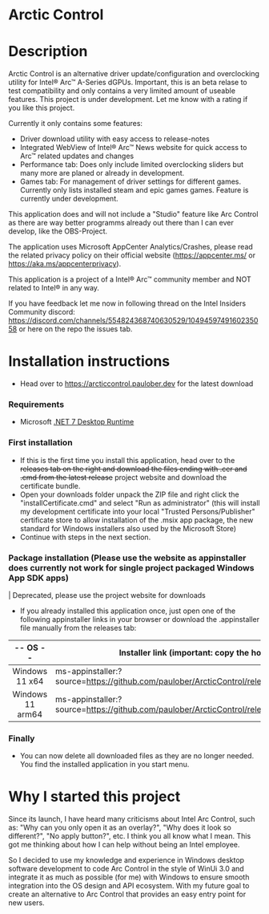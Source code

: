 # Arctic Control

# Description

Arctic Control is an alternative driver update/configuration and overclocking utility for Intel® Arc™ A-Series dGPUs. Important, this is an beta relase to test compatibility and only contains a very limited amount of useable features. This project is under development. Let me know with a rating if you like this project.

Currently it only contains some features:
- Driver download utility with easy access to release-notes
- Integrated WebView of Intel® Arc™ News website for quick access to Arc™ related updates and changes
- Performance tab: Does only include limited overclocking sliders but many more are planed or already in development.
- Games tab: For management of driver settings for different games. Currently only lists installed steam and epic games games. Feature is currently under development.

This application does and will not include a "Studio" feature like Arc Control as there are way better programms already out there than I can ever develop, like the OBS-Project.

The application uses Microsoft AppCenter Analytics/Crashes, please read the related privacy policy on their official website (https://appcenter.ms/ or https://aka.ms/appcenterprivacy).

This application is a project of a Intel® Arc™ community member and NOT related to Intel® in any way.

If you have feedback let me now in following thread on the Intel Insiders Community discord: https://discord.com/channels/554824368740630529/1049459749160235058 or here on the repo the issues tab.

# Installation instructions

- Head over to https://arcticcontrol.paulober.dev for the latest download

### Requirements
- Microsoft [.NET 7 Desktop Runtime](https://dotnet.microsoft.com/en-us/download/dotnet/7.0)

### First installation
- If this is the first time you install this application, head over to the ~~releases tab on the right and download the files ending with .cer and .cmd from the latest release~~ project website and download the certificate bundle.
- Open your downloads folder unpack the ZIP file and right click the "installCertificate.cmd" and select "Run as administrator" (this will install my development certificate into your local "Trusted Persons/Publisher" certificate store to allow installation of the .msix app package, the new standard for Windows installers also used by the Microsoft Store)
- Continue with steps in the next section.

### Package installation (Please use the website as appinstaller does currently not work for single project packaged Windows App SDK apps)

| Deprecated, please use the project website for downloads
- If you already installed this application once, just open one of the following appinstaller links in your browser or download the .appinstaller file manually from the releases tab: 

| -- OS --       | Installer link (important: copy the hole text starting with ms-appinstaller) |
|:--------------:|----------------|
| Windows 11 x64 | ms-appinstaller:?source=https://github.com/paulober/ArcticControl/releases/latest/download/ArcticControl_x64.appinstaller |
| Windows 11 arm64 | ms-appinstaller:?source=https://github.com/paulober/ArcticControl/releases/latest/download/ArcticControl_arm64.appinstaller |

### Finally
- You can now delete all downloaded files as they are no longer needed. You find the installed application in you start menu.

# Why I started this project

Since its launch, I have heard many criticisms about Intel Arc Control, such as: "Why can you only open it as an overlay?", "Why does it look so different?", "No apply button?", etc. I think you all know what I mean.
This got me thinking about how I can help without being an Intel employee.

So I decided to use my knowledge and experience in Windows desktop software development to code Arc Control in the style of WinUi 3.0 and integrate it as much as possible (for me) with Windows to ensure smooth integration into the OS design and API ecosystem.
With my future goal to create an alternative to Arc Control that provides an easy entry point for new users.

